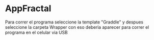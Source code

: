 # AppFractal
Para correr el programa seleccione la template "Graddle" y despues seleccione la carpeta Wrapper
con eso deberia aparecer para correr el programa en el celular via USB
